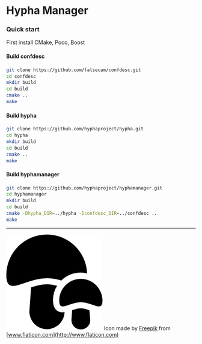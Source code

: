 # Hypha Manager

### Quick start

First install CMake, Poco, Boost

#### Build confdesc

```sh
git clone https://github.com/falsecam/confdesc.git
cd confdesc
mkdir build
cd build
cmake ..
make
```

#### Build hypha

```sh
git clone https://github.com/hyphaproject/hypha.git
cd hypha
mkdir build
cd build
cmake ..
make
```

#### Build hyphamanager

```sh
git clone https://github.com/hyphaproject/hyphamanager.git
cd hyphamanager
mkdir build
cd build
cmake -Dhypha_DIR=../hypha -Dconfdesc_DIR=../confdesc ..
make
```

-------------------------------
![Logo](/deploy/images/logo.png) Icon made by [Freepik](http://www.freepik.com) from [www.flaticon.com](http://www.flaticon.com)
